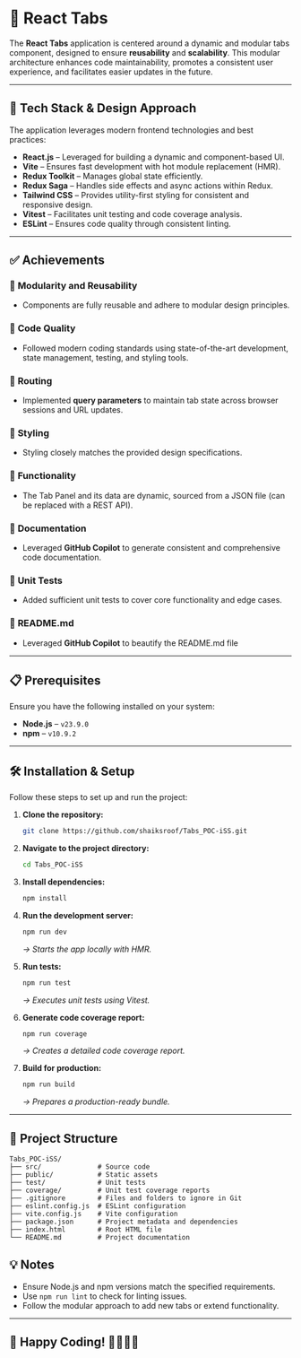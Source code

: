 # 🌟 React Tabs  

The **React Tabs** application is centered around a dynamic and modular tabs component, designed to ensure **reusability** and **scalability**. This modular architecture enhances code maintainability, promotes a consistent user experience, and facilitates easier updates in the future.  

---

## 🚀 Tech Stack & Design Approach  
The application leverages modern frontend technologies and best practices:  

- **React.js** – Leveraged for building a dynamic and component-based UI.  
- **Vite** – Ensures fast development with hot module replacement (HMR).  
- **Redux Toolkit** – Manages global state efficiently.  
- **Redux Saga** – Handles side effects and async actions within Redux.  
- **Tailwind CSS** – Provides utility-first styling for consistent and responsive design.  
- **Vitest** – Facilitates unit testing and code coverage analysis.  
- **ESLint** – Ensures code quality through consistent linting.  

---

## ✅ Achievements  
### 🔹 **Modularity and Reusability**  
- Components are fully reusable and adhere to modular design principles.  

### 🔹 **Code Quality**  
- Followed modern coding standards using state-of-the-art development, state management, testing, and styling tools.  

### 🔹 **Routing**  
- Implemented **query parameters** to maintain tab state across browser sessions and URL updates.  

### 🔹 **Styling**  
- Styling closely matches the provided design specifications.  

### 🔹 **Functionality**  
- The Tab Panel and its data are dynamic, sourced from a JSON file (can be replaced with a REST API).  

### 🔹 **Documentation**  
- Leveraged **GitHub Copilot** to generate consistent and comprehensive code documentation.  

### 🔹 **Unit Tests**  
- Added sufficient unit tests to cover core functionality and edge cases.  

### 🔹 **README.md**  
- Leveraged **GitHub Copilot** to beautify the README.md file

---

## 📋 Prerequisites  
Ensure you have the following installed on your system:  
- **Node.js** – `v23.9.0`  
- **npm** – `v10.9.2`  

---

## 🛠️ Installation & Setup  
Follow these steps to set up and run the project:  

1. **Clone the repository:**  
   ```bash
   git clone https://github.com/shaiksroof/Tabs_POC-iSS.git
   ```

2. **Navigate to the project directory:**  
   ```bash
   cd Tabs_POC-iSS
   ```

3. **Install dependencies:**  
   ```bash
   npm install
   ```

4. **Run the development server:**  
   ```bash
   npm run dev
   ```
   _→ Starts the app locally with HMR._  

5. **Run tests:**  
   ```bash
   npm run test
   ```
   _→ Executes unit tests using Vitest._  

6. **Generate code coverage report:**  
   ```bash
   npm run coverage
   ```
   _→ Creates a detailed code coverage report._  

7. **Build for production:**  
   ```bash
   npm run build
   ```
   _→ Prepares a production-ready bundle._  

---

## 📂 Project Structure  
```
Tabs_POC-iSS/
├── src/              # Source code
├── public/           # Static assets
├── test/             # Unit tests
├── coverage/         # Unit test coverage reports
├── .gitignore        # Files and folders to ignore in Git
├── eslint.config.js  # ESLint configuration
├── vite.config.js    # Vite configuration
├── package.json      # Project metadata and dependencies
├── index.html        # Root HTML file
└── README.md         # Project documentation
```

## 💡 Notes  
- Ensure Node.js and npm versions match the specified requirements.  
- Use `npm run lint` to check for linting issues.  
- Follow the modular approach to add new tabs or extend functionality.  

---

## 🎯 Happy Coding! 👨‍💻👩‍💻  
